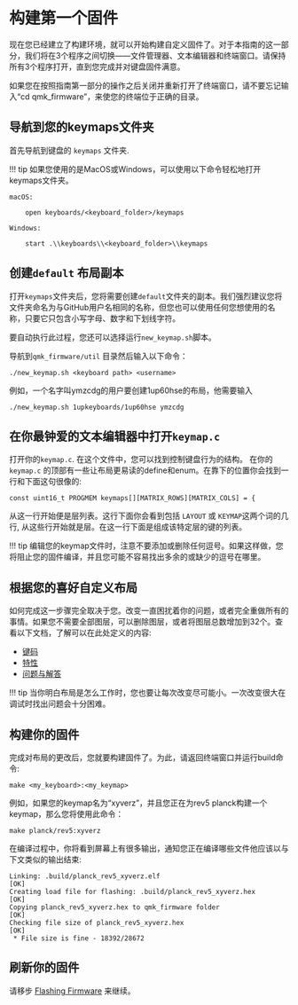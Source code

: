 # 构建第一个固件

现在您已经建立了构建环境，就可以开始构建自定义固件了。对于本指南的这一部分，我们将在3个程序之间切换——文件管理器、文本编辑器和终端窗口。请保持所有3个程序打开，直到您完成并对键盘固件满意。

如果您在按照指南第一部分的操作之后关闭并重新打开了终端窗口，请不要忘记输入“cd qmk_firmware”，来使您的终端位于正确的目录。

## 导航到您的keymaps文件夹

首先导航到键盘的 `keymaps` 文件夹.

!!! tip
    如果您使用的是MacOS或Windows，可以使用以下命令轻松地打开keymaps文件夹。

    macOS:

        open keyboards/<keyboard_folder>/keymaps

    Windows:

        start .\\keyboards\\<keyboard_folder>\\keymaps

## 创建`default` 布局副本

打开`keymaps`文件夹后，您将需要创建`default`文件夹的副本。我们强烈建议您将文件夹命名为与GitHub用户名相同的名称，但您也可以使用任何您想使用的名称，只要它只包含小写字母、数字和下划线字符。

要自动执行此过程，您还可以选择运行`new_keymap.sh`脚本。

导航到`qmk_firmware/util` 目录然后输入以下命令：

```
./new_keymap.sh <keyboard path> <username>
```

例如，一个名字叫ymzcdg的用户要创建1up60hse的布局，他需要输入

```
./new_keymap.sh 1upkeyboards/1up60hse ymzcdg
```

## 在你最钟爱的文本编辑器中打开`keymap.c`

打开你的`keymap.c`. 在这个文件中，您可以找到控制键盘行为的结构。 在你的`keymap.c` 的顶部有一些让布局更易读的define和enum。在靠下的位置你会找到一行和下面这句很像的:

    const uint16_t PROGMEM keymaps[][MATRIX_ROWS][MATRIX_COLS] = {

从这一行开始便是层列表。这行下面你会看到包括 `LAYOUT` 或 `KEYMAP`这两个词的几行, 从这些行开始就是层。在这一行下面是组成该特定层的键的列表。

!!! tip
    编辑您的keymap文件时，注意不要添加或删除任何逗号。如果这样做，您将阻止您的固件编译，并且您可能不容易找出多余的或缺少的逗号在哪里。

## 根据您的喜好自定义布局

如何完成这一步骤完全取决于您。改变一直困扰着你的问题，或者完全重做所有的事情。如果您不需要全部图层，可以删除图层，或者将图层总数增加到32个。查看以下文档，了解可以在此处定义的内容:

* [键码](keycodes.md)
* [特性](features.md)
* [问题与解答](faq.md)

!!! tip
    当你明白布局是怎么工作时，您也要让每次改变尽可能小。一次改变很大在调试时找出问题会十分困难。

## 构建你的固件

完成对布局的更改后，您就要构建固件了。为此，请返回终端窗口并运行build命令:

    make <my_keyboard>:<my_keymap>

例如，如果您的keymap名为“xyverz”，并且您正在为rev5 planck构建一个keymap，那么您将使用此命令：

    make planck/rev5:xyverz

在编译过程中，你将看到屏幕上有很多输出，通知您正在编译哪些文件他应该以与下文类似的输出结束:

```
Linking: .build/planck_rev5_xyverz.elf                                                              [OK]
Creating load file for flashing: .build/planck_rev5_xyverz.hex                                      [OK]
Copying planck_rev5_xyverz.hex to qmk_firmware folder                                               [OK]
Checking file size of planck_rev5_xyverz.hex                                                        [OK]
 * File size is fine - 18392/28672
```

## 刷新你的固件

请移步 [Flashing Firmware](tutorial_flashing.md) 来继续。

